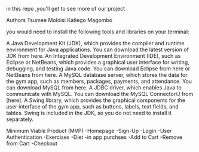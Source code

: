in this repo ,you'll get to see more of our project

Authors 
Tsumee Moloisi
Katlego Magombo

you would need to install the following tools and libraries on your terminal:

A Java Development Kit (JDK), which provides the compiler and runtime environment for Java applications. You can download the latest version of JDK from here.
An Integrated Development Environment (IDE), such as Eclipse or NetBeans, which provides a graphical user interface for writing, debugging, and testing Java code. You can download Eclipse from here or NetBeans from here.
A MySQL database server, which stores the data for the gym app, such as members, packages, payments, and attendance. You can download MySQL from here.
A JDBC driver, which enables Java to communicate with MySQL. You can download the MySQL Connector/J from [here].
A Swing library, which provides the graphical components for the user interface of the gym app, such as buttons, labels, text fields, and tables. Swing is included in the JDK, so you do not need to install it separately.


Minimum Viable Product (MVP)
-Homepage
-Sign-Up
-Login
-User Authentication
-Exercises 
-Diet
-in app purchses
-Add to Cart
-Remove from Cart
-Checkout
